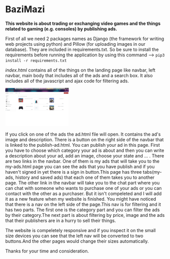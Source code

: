 # BaziMazi

**This website is about trading or exchanging video games and the things related to gaming (e.g. consoles) by publishing ads.**

First of all we need 2 packages names as Django (the framework for writing web projects using python) and Pillow (for uploading images in our database). They are included in requirements.txt. So be sure to install the requirements before running the application by using this command --> ```pip3 install -r requirements.txt```

*index.html* contains all of the things on the landing page like navbar, left navbar,  main body that includes all of the ads and a search box. It also
includes all of the javascript and ajax code for filtering ads.

<img src="images/index.PNG" width="200">

If you click on one of  the ads the ad.html file will open. It contains the ad's image and description. 
There is a button on the right side of the navbar  that is linked to the publish-ad.html. You can publish your ad in this page. First you have to choose 
which category your ad is about and then you can write a description about your ad, add an image, choose your state and ... . There are two links in the 
navbar. One of  them is my ads that will take you to the my-ads.html page you can see the ads that you have publish and if you haven't signed in yet 
there is a sign in button.This page has three tabs(my-ads, history and saved ads) that each one of them takes you to another page. The other link in the 
navbar will take you to the chat part where you can chat with someone who wants to purchase one of your ads or you can contact with the other as a 
purchaser. But it isn't compeleted and I will add it as a new feature when my website is finished. You might have noticed that there is a nav on the left 
side of the page.This nav is for filtering and it has two parts. The first one is the category part and you can filter the ads by their category.The next part 
is about filtering by price, image and the ads that their publishers are in a hurry to sell their things.

The website is compeletely responsive and if you inspect it on the small size devices you can see that the left nav will be converted to two buttons.And 
the other pages would change their sizes automatically.

Thanks for your time and consideration.

